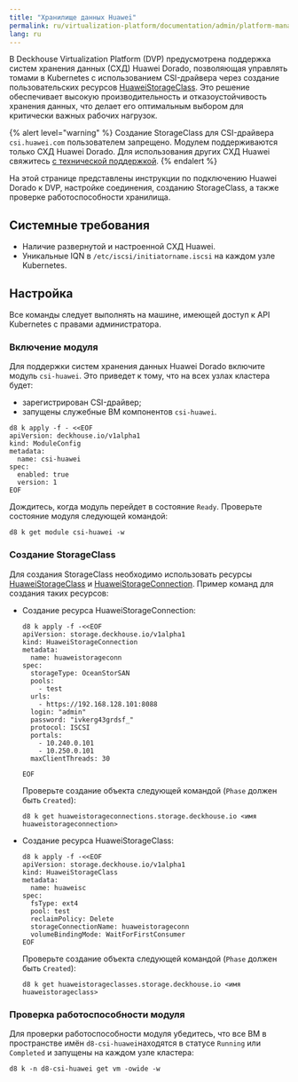```yaml
---
title: "Хранилище данных Huawei"
permalink: ru/virtualization-platform/documentation/admin/platform-management/storage/external/huawei.html
lang: ru
---
```


В Deckhouse Virtualization Platform (DVP) предусмотрена поддержка систем хранения данных (СХД) Huawei Dorado, позволяющая управлять томами в Kubernetes с использованием CSI-драйвера через создание пользовательских ресурсов [HuaweiStorageClass](/modules/csi-huawei/cr.html#huaweistorageclass). Это решение обеспечивает высокую производительность и отказоустойчивость хранения данных, что делает его оптимальным выбором для критически важных рабочих нагрузок.

{% alert level="warning" %}
Создание StorageClass для CSI-драйвера `csi.huawei.com` пользователем запрещено.
Модулем поддерживаются только СХД Huawei Dorado. Для использования других СХД Huawei свяжитесь [с технической поддержкой](https://deckhouse.ru/tech-support/).
{% endalert %}

На этой странице представлены инструкции по подключению Huawei Dorado к DVP, настройке соединения, созданию StorageClass, а также проверке работоспособности хранилища.

## Системные требования

- Наличие развернутой и настроенной СХД Huawei.
- Уникальные IQN в `/etc/iscsi/initiatorname.iscsi` на каждом узле Kubernetes.

## Настройка

Все команды следует выполнять на машине, имеющей доступ к API Kubernetes с правами администратора.

### Включение модуля

Для поддержки систем хранения данных Huawei Dorado включите модуль `csi-huawei`. Это приведет к тому, что на всех узлах кластера будет:

- зарегистрирован CSI-драйвер;
- запущены служебные ВМ компонентов `csi-huawei`.

```shell
d8 k apply -f - <<EOF
apiVersion: deckhouse.io/v1alpha1
kind: ModuleConfig
metadata:
  name: csi-huawei
spec:
  enabled: true
  version: 1
EOF
```

Дождитесь, когда модуль перейдет в состояние `Ready`. Проверьте состояние модуля следующей командой:

```shell
d8 k get module csi-huawei -w
```

### Создание StorageClass

Для создания StorageClass необходимо использовать ресурсы [HuaweiStorageClass](/modules/csi-huawei/cr.html#huaweistorageclass) и [HuaweiStorageConnection](/modules/csi-huawei/cr.html#huaweistorageconnection). Пример команд для создания таких ресурсов:

- Создание ресурса HuaweiStorageConnection:

  ```shell
  d8 k apply -f -<<EOF
  apiVersion: storage.deckhouse.io/v1alpha1
  kind: HuaweiStorageConnection
  metadata:
    name: huaweistorageconn
  spec:
    storageType: OceanStorSAN
    pools:
      - test
    urls: 
      - https://192.168.128.101:8088 
    login: "admin"
    password: "ivkerg43grdsf_"
    protocol: ISCSI
    portals:
      - 10.240.0.101
      - 10.250.0.101 
    maxClientThreads: 30
  
  EOF
  ```

  Проверьте создание объекта следующей командой (`Phase` должен быть `Created`):

  ```shell
  d8 k get huaweistorageconnections.storage.deckhouse.io <имя huaweistorageconnection>
  ```

- Создание ресурса HuaweiStorageClass:

  ```shell
  d8 k apply -f -<<EOF
  apiVersion: storage.deckhouse.io/v1alpha1
  kind: HuaweiStorageClass
  metadata:
    name: huaweisc
  spec:
    fsType: ext4
    pool: test
    reclaimPolicy: Delete
    storageConnectionName: huaweistorageconn
    volumeBindingMode: WaitForFirstConsumer
  EOF
  ```

  Проверьте создание объекта следующей командой (`Phase` должен быть `Created`):

  ```shell
  d8 k get huaweistorageclasses.storage.deckhouse.io <имя huaweistorageclass>
  ```

### Проверка работоспособности модуля

Для проверки работоспособности модуля убедитесь, что все ВМ в пространстве имён `d8-csi-huawei`находятся в статусе `Running` или `Completed` и запущены на каждом узле кластера:

```shell
d8 k -n d8-csi-huawei get vm -owide -w
```
